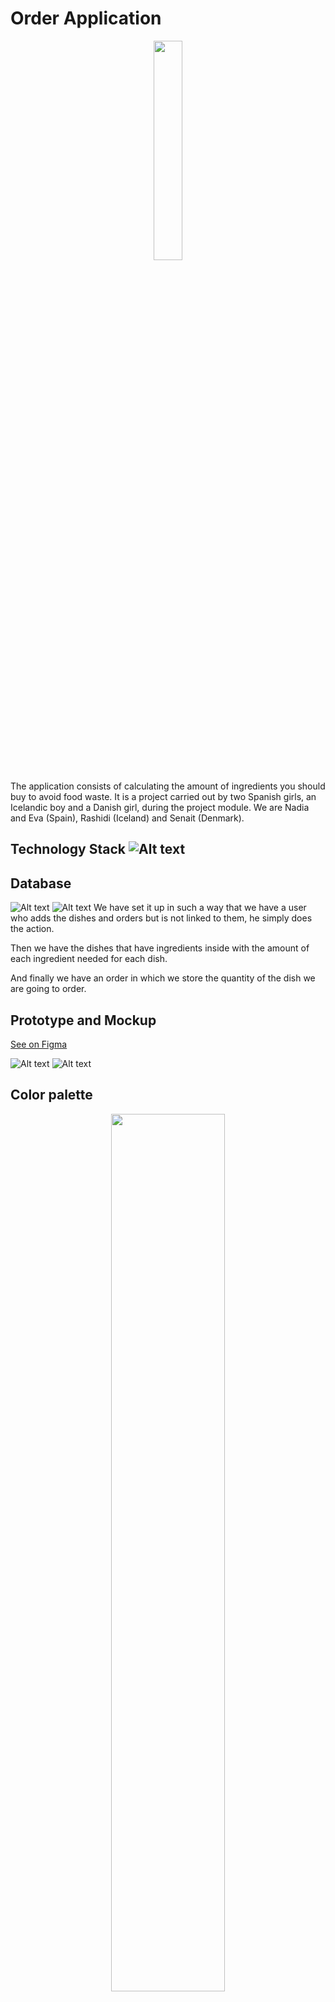 # Order Application 
<p align="center" >
<img src="images/logo.png"  width="30%">
</p>

The application consists of calculating the amount of ingredients you should buy to avoid food waste.
It is a project carried out by two Spanish girls, an Icelandic boy and a Danish girl, during the project module. We are Nadia and Eva (Spain), Rashidi (Iceland) and Senait (Denmark).

## Technology Stack ![Alt text](https://img.shields.io/badge/NODE.JS-REACT-blue)

## Database

![Alt text](images/diagram.png)
![Alt text](images/diagram2.png)
We have set it up in such a way that we have a user who adds the dishes and orders but is not linked to them, he simply does the action.

Then we have the dishes that have ingredients inside with the amount of each ingredient needed for each dish.

And finally we have an order in which we store the quantity of the dish we are going to order.

## Prototype and Mockup

[See on Figma](https://www.figma.com/file/rN4FQyZgl0tJy8hxuMCu3A/Restaurant-Manage?node-id=0%3A1&t=JINppABec3hiLXl9-1)

![Alt text](images/mockup.png)
![Alt text](images/prototype.png)

## Color palette

<p align="center" >
<img src="images/Palette.png"  width="60%">
</p>

We chose this color palette because it is a reference to food and at the same time it combines well with the chosen logo.

## Hosting

### Backend
https://orderapp.onrender.com/
### Frontend
https://order-app-eta.vercel.app/

## Planning

### Week 1

We started doing the design sprint, analyzing the problem, which was food waste, and what we wanted to do to solve it, we also conducted interviews to obtain more detailed information from professionals on the subject.

Then we make diagrams as follows:

-Empathy Map
![Alt text](images/empathyMap.png)

-User Persona
- Purpose
![Alt text](images/UP_purpose.png)
- Persona
![Alt text](images/UP_persona.png)
- Whats now?
![Alt text](images/UP_whatnow.png)

-Journey Map
![Alt text](images/journeyMap.png)

-Scenarios
![Alt text](images/Scenarios1.png)
![Alt text](images/Scenarios2.png)

-How Might We?
![Alt text](images/hmw.png)

-Crazy 8's
![Alt text](images/Crazy8s.png)

Then we chose the palette we were going to use, the final prototype and its components and fonts.

## Week 2

We start programming the backend and the frontend aesthetics.

## Week 3

We made the services and connected backend with frontend.

# Division of tasks (planning with Trello)

Eva: 
- Frontend Services
    - Add dish service
    - Auth header
    - Auth service
    - Http common
    - Ingredient service
- Add menu page
- Profile page
- Login page

Nadia:
- Entire backend: 
    - Controllers
    - Models
    - Routes
    - Image upload
    - Authentification
- Frontend header
- Order calculated with backend
- Shopping list calculated with backend
- Readme
- Diagrams
- Postman documentation
- Backend hosting
- Frontend hosting
- DB hosting

Rashidi: 
- Create order page
- Home page
- Shopping list page

Senait: 
- Contact page

# Installation and start

![Alt text](images/openfolder.png) ![Alt text](images/newterminal.png)

```bash 
cd YOUR FOLDER
git clone https://github.com/NadiaVg/Order-App.git 
```

![Alt text](https://img.shields.io/badge/backend-node.js-green)

```bash 
cd order-app/backend
npm i
```
Create the .env file

```javascript
JWT_SECRET=

MYSQL_DATABASE=order_db
MYSQL_USER=
MYSQL_PASSWORD=
MYSQL_ROOT_PASSWORD=

DB_HOST=localhost

NODE_ENV=development
```

``` bash
node index.js
```

![Alt text](https://img.shields.io/badge/frontend-react-blue)

```bash 
cd order-app/frontend
npm i
npm start
```

# Documentation

[POSTMAN](https://documenter.getpostman.com/view/17513635/2s93Jus2bh)

[OLD REPO](https://github.com/Senu14/Order-app.git)
